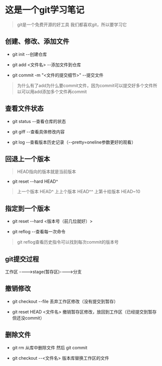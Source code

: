 # 这是一个git学习笔记

> git是一个免费开源的好工具
> 我们都喜欢git，所以要学习它

## 创建、修改、添加文件

* git init --创建仓库

* git add <文件名> --添加文件到仓库

* git commit -m "<文件的提交细节>" --提交文件

> 为什么有了add为什么要commit文件，因为commit可以提交好多个文件所以可以用add添加多个文件再commit

## 查看文件状态

* git status --查看仓库的状态

* git giff --查看具体修改内容

* git log --查看版本历史记录（--pretty=oneline参数更好的观看）

## 回退上一个版本

> HEAD指向的版本就是当前版本

* git reset --hard HEAD^

> 上一个版本 HEAD^ 
> 上上个版本 HEAD^^
> 上第十给版本 HEAD~10

## 指定到一个版本

* git reset --hard <版本号（前几位就好）>

* git reflog --查看每一次命令

> git reflog查看历史指令可以找到每次commit的版本号

## git提交过程

工作区 --<git add>-->stage(暂存区)--<git commit>-->分支

## 撤销修改

* git checkout --file 丢弃工作区修改（没有提交到暂存）

* git reset HEAD <文件名> 撤销暂存区修改，放回到工作区（已经提交到暂存但还没commit）

## 删除文件

* git rm 从库中删除文件 然后 git commit

* git checkout --<文件名> 版本库替换工作区的文件

